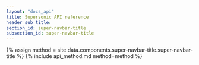 ```yaml
---
layout: "docs_api"
title: Supersonic API reference
header_sub_title: 
section_id: super-navbar-title
subsection_id: super-navbar-title
---
```


{% assign method = site.data.components.super-navbar-title.super-navbar-title %}
{% include api_method.md method=method %}
